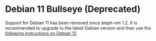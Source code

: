 # Debian 11 Bullseye (Deprecated)

Support for Debian 11 has been removed since aleph-vm 1.2. It is recommended to upgrade to the latest Debian version and then use the [following instructions on Debian 12](./debian-12.md).
